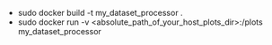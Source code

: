 - sudo docker build -t my_dataset_processor .
- sudo docker run -v <absolute_path_of_your_host_plots_dir>:/plots my_dataset_processor

